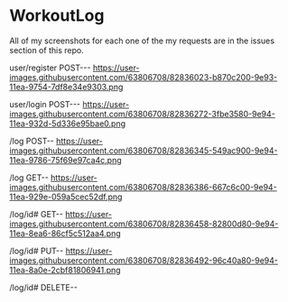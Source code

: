 # WorkoutLog
All of my screenshots for each one of the my requests are in the issues section of this repo. 

user/register POST---
https://user-images.githubusercontent.com/63806708/82836023-b870c200-9e93-11ea-9754-7df8e34e9303.png

user/login POST---
https://user-images.githubusercontent.com/63806708/82836272-3fbe3580-9e94-11ea-932d-5d336e95bae0.png

/log POST--
https://user-images.githubusercontent.com/63806708/82836345-549ac900-9e94-11ea-9786-75f69e97ca4c.png

/log GET--
https://user-images.githubusercontent.com/63806708/82836386-667c6c00-9e94-11ea-929e-059a5cec52df.png

/log/id# GET--
https://user-images.githubusercontent.com/63806708/82836458-82800d80-9e94-11ea-8ea6-86cf5c512aa4.png

/log/id# PUT--
https://user-images.githubusercontent.com/63806708/82836492-96c40a80-9e94-11ea-8a0e-2cbf81806941.png

/log/id# DELETE--




